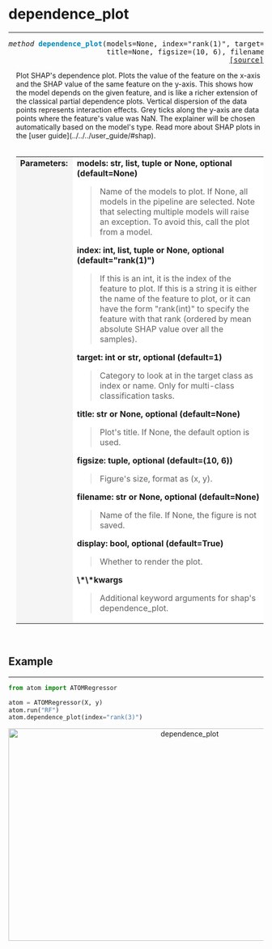 # dependence_plot
-----------------

<a name="atom"></a>
<pre><em>method</em> <strong style="color:#008AB8">dependence_plot</strong>(models=None, index="rank(1)", target=1,
                       title=None, figsize=(10, 6), filename=None, display=True, **kwargs)
<div align="right"><a href="https://github.com/tvdboom/ATOM/blob/master/atom/plots.py#L2167">[source]</a></div></pre>
<div style="padding-left:3%">
Plot SHAP's dependence plot. Plots the value of the feature on the x-axis and the
 SHAP value of the same feature on the y-axis. This shows how the model depends on
 the given feature, and is like a richer extension of the classical partial dependence
 plots. Vertical dispersion of the data points represents interaction effects. Grey
 ticks along the y-axis are data points where the feature's value was NaN. The
 explainer will be chosen automatically based on the model's type. Read more about
 SHAP plots in the [user guide](../../../user_guide/#shap).
<br /><br />
<table width="100%">
<tr>
<td width="15%" style="vertical-align:top; background:#F5F5F5;"><strong>Parameters:</strong></td>
<td width="75%" style="background:white;">
<strong>models: str, list, tuple or None, optional (default=None)</strong>
<blockquote>
Name of the models to plot. If None, all models in the pipeline are selected. Note
 that selecting multiple models will raise an exception. To avoid this, call the
 plot from a model.
</blockquote>
<strong>index: int, list, tuple or None, optional (default="rank(1)")</strong>
<blockquote>
If this is an int, it is the index of the feature to plot. If this is a
 string it is either the name of the feature to plot, or it can have the
 form "rank(int)" to specify the feature with that rank (ordered by mean
 absolute SHAP value over all the samples).
</blockquote>
<strong>target: int or str, optional (default=1)</strong>
<blockquote>
Category to look at in the target class as index or name. Only for multi-class
 classification tasks.
</blockquote>
<strong>title: str or None, optional (default=None)</strong>
<blockquote>
Plot's title. If None, the default option is used.
</blockquote>
<strong>figsize: tuple, optional (default=(10, 6))</strong>
<blockquote>
Figure's size, format as (x, y).
</blockquote>
<strong>filename: str or None, optional (default=None)</strong>
<blockquote>
Name of the file. If None, the figure is not saved.
</blockquote>
<strong>display: bool, optional (default=True)</strong>
<blockquote>
Whether to render the plot.
</blockquote>
<strong>\*\*kwargs</strong>
<blockquote>
Additional keyword arguments for shap's dependence_plot.
</blockquote>
</tr>
</table>
</div>
<br />



## Example
----------

```python
from atom import ATOMRegressor

atom = ATOMRegressor(X, y)
atom.run("RF")
atom.dependence_plot(index="rank(3)")
```
<div align="center">
    <img src="../../../img/plots/dependence_plot.png" alt="dependence_plot" width="700" height="420"/>
</div>


